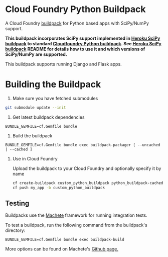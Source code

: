 # Cloud Foundry Python Buildpack

A Cloud Foundry [buildpack](http://docs.cloudfoundry.org/buildpacks/) for Python based apps with SciPy/NumPy support.

**This buildpack incorporates SciPy support implemented in [Heroku SciPy buildpack](https://github.com/thenovices/heroku-buildpack-scipy) to standard [Cloudfoundry Python buildpack](https://github.com/cloudfoundry/python-buildpack). See [Heroku SciPy buildpack](https://github.com/thenovices/heroku-buildpack-scipy) README for details how to use it and which versions of SciPy/NumPy are supported.**

This buildpack supports running Django and Flask apps.

# Building the Buildpack

1. Make sure you have fetched submodules

  ```bash
  git submodule update --init
  ```

1. Get latest buildpack dependencies

  ```shell
  BUNDLE_GEMFILE=cf.Gemfile bundle
  ```

1. Build the buildpack

  ```shell
  BUNDLE_GEMFILE=cf.Gemfile bundle exec buildpack-packager [ --uncached | --cached ]
  ```

1. Use in Cloud Foundry

    Upload the buildpack to your Cloud Foundry and optionally specify it by name

    ```bash
    cf create-buildpack custom_python_buildpack python_buildpack-cached-custom.zip 1
    cf push my_app -b custom_python_buildpack
    ```

## Testing
Buildpacks use the [Machete](https://github.com/cloudfoundry/machete) framework for running integration tests.

To test a buildpack, run the following command from the buildpack's directory:

```
BUNDLE_GEMFILE=cf.Gemfile bundle exec buildpack-build
```

More options can be found on Machete's [Github page.](https://github.com/cloudfoundry/machete)

